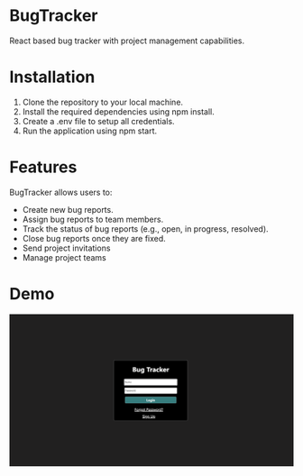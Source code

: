 # BugTracker
React based bug tracker with project management capabilities.

# Installation

1. Clone the repository to your local machine.
2. Install the required dependencies using npm install.
3. Create a .env file to setup all credentials.
5. Run the application using npm start.

# Features

BugTracker allows users to:

* Create new bug reports.
* Assign bug reports to team members.
* Track the status of bug reports (e.g., open, in progress, resolved).
* Close bug reports once they are fixed.
* Send project invitations
* Manage project teams

# Demo

![Login](./README_Assets/login.png)
